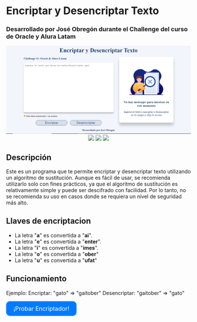 # Encriptar y Desencriptar Texto
### Desarrollado por José Obregón durante el Challenge del curso de Oracle y Alura Latam
<div align="center">
  <img src="assets/images/image.png" alt="encryp-decrypt-text" />
</div>
<div align="center">
  <img src="https://img.shields.io/badge/JavaScript-5A5A5A?logo=javascript&logoColor=yelllow" />
  <img src="https://img.shields.io/badge/HTML-5A5A5A?logo=html5" />
  <img src="https://img.shields.io/badge/CSS-5A5A5A?logo=css3&logoColor=01A3D8" />
</div>

## Descripción
Este es un programa que te permite encriptar y desencriptar texto utilizando un algoritmo de sustitución. Aunque es fácil de usar, se recomienda utilizarlo solo con fines prácticos, ya que el algoritmo de sustitución es relativamente simple y puede ser descifrado con facilidad. Por lo tanto, no se recomienda su uso en casos donde se requiera un nivel de seguridad más alto.

<!-- --- -->

## Llaves de encriptacion

- La letra "**a**" es convertida a "**ai**".
- La letra "**e**" es convertida a "**enter**".
- La letra "**i**" es convertida a "**imes**".
- La letra "**o**" es convertida a "**ober**"
- La letra "**u**" es convertida a "**ufat**"

<!-- --- -->

## Funcionamiento
<!-- ``` -->
Ejemplo:
Encriptar: "gato" => "gaitober"
Desencriptar: "gaitober" => "gato"
<!-- ``` -->

<a href="https://obregon-jose.github.io/Encriptador-de-Texto/" style="display: inline-block; padding: 10px 20px; font-size: 16px; color: white; background-color: #007bff; border-radius: 10px; text-decoration: none; transition: background-color 0.3s;">
  ¡Probar Encriptador!
</a>
